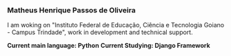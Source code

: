 ### Matheus Henrique Passos de Oliveira
I am woking on "Instituto Federal de Educação, Ciência e Tecnologia Goiano - Campus Trindade", work in development and technical support.

**Current main language: Python**
**Current Studying: Django Framework**
